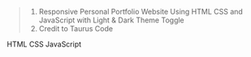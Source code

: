 > 1. Responsive Personal Portfolio Website Using HTML CSS and JavaScript with Light & Dark Theme Toggle
> 3. Credit to Taurus Code

HTML CSS  JavaScript
